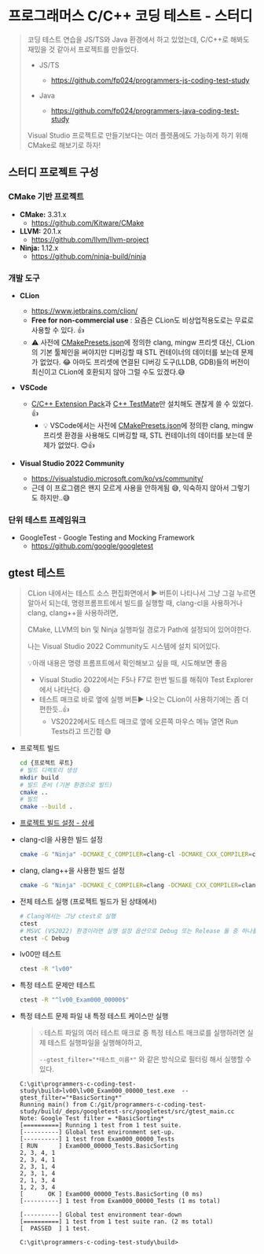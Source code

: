 # 프로그래머스 C/C++ 코딩 테스트 - 스터디

> 코딩 테스트 연습을 JS/TS와 Java 환경에서 하고 있었는데, C/C++로 해봐도 재밌을 것 같아서 프로젝트를 만들었다.
>
> * JS/TS
>   * https://github.com/fp024/programmers-js-coding-test-study
>
> * Java
>   * https://github.com/fp024/programmers-java-coding-test-study
>
>
> Visual Studio 프로젝트로 만들기보다는 여러 플렛폼에도 가능하게 하기 위해 CMake로 해보기로 하자!
>



## 스터디 프로젝트  구성

### CMake 기반 프로젝트

* **CMake:** 3.31.x
  * https://github.com/Kitware/CMake
* **LLVM:** 20.1.x
  * https://github.com/llvm/llvm-project
* **Ninja:** 1.12.x
  * https://github.com/ninja-build/ninja



### 개발 도구

* **CLion**
  * https://www.jetbrains.com/clion/
  * **Free for non-commercial use** : 요즘은 CLion도 비상업적용도로는 무료로 사용할 수 있다. 👍
  * ⚠️ 사전에 [CMakePresets.json](./CMakePresets.json)에 정의한 clang, mingw 프리셋 대신, CLion의 기본 툴체인을 써야지만 디버깅할 때 STL 컨테이너의 데이터를 보는데 문제가 없었다. 😂 
    아마도 프리셋에 연결된 디버깅 도구(LLDB, GDB)들의 버전이 최신이고 CLion에 호환되지 않아 그럴 수도 있겠다.😅

* **VSCode**
  * [C/C++ Extension Pack](https://marketplace.visualstudio.com/items?itemName=ms-vscode.cpptools-extension-pack)과 [C++ TestMate](https://marketplace.visualstudio.com/items?itemName=matepek.vscode-catch2-test-adapter)만 설치해도 괜찮게 쓸 수 있었다. 👍
    * 💡 VSCode에서는 사전에 [CMakePresets.json](./CMakePresets.json)에 정의한 clang, mingw 프리셋 환경을 사용해도 디버깅할 때, STL 컨테이너의 데이터를 보는데 문제가 없었다. 😊👍

* **Visual Studio 2022 Community**
  * https://visualstudio.microsoft.com/ko/vs/community/
  * 근데 이 프로그램은 왠지 모르게 사용을 안하게됨 😅, 익숙하지 않아서 그렇기도 하지만..😅



### 단위 테스트 프레임워크

* GoogleTest - Google Testing and Mocking Framework
  * https://github.com/google/googletest





## gtest 테스트

> CLion 내에서는 테스트 소스 편집화면에서  ▶️ 버튼이 나타나서 그냥 그걸 누르면 알아서 되는데,
> 명령프롬프트에서 빌드를 실행할 때, clang-cl을 사용하거나 clang, clang++을 사용하려면, 
>
> CMake, LLVM의 bin 및 Ninja 실행파일 경로가 Path에 설정되어 있어야한다.
>
> 나는 Visual Studio 2022 Community도 시스템에 설치 되어있다.
>
> 
>
> 💡아래 내용은 명령 프롬프트에서 확인해보고 싶을 때, 시도해보면 좋음
>
> * Visual Studio 2022에서는 F5나 F7로 한번 빌드를 해줘야 Test Explorer에서 나타난다. 😅
> * 테스트 매크로 바로 옆에 실행 버튼▶️ 나오는 CLion이 사용하기에는 좀 더 편한듯..👍
>   * VS2022에서도 테스트 매크로 옆에 오른쪽 마우스 메뉴 열면 Run Tests라고 뜨긴함 😅

* 프로젝트 빌드

  ```sh
  cd {프로젝트 루트}
  # 빌드 디렉토리 생성
  mkdir build
  # 빌드 준비 (기본 환경으로 빌드)
  cmake .. 
  # 빌드
  cmake --build .
  ```
  
* [프로젝트 빌드 설정 - 상세](docs/프로젝트-빌드-설정.md)
  
* clang-cl을 사용한 빌드 설정
  
  ```sh
  cmake -G "Ninja" -DCMAKE_C_COMPILER=clang-cl -DCMAKE_CXX_COMPILER=clang-cl ..
  ```
  
* clang, clang++을 사용한 빌드 설정

  ```sh
  cmake -G "Ninja" -DCMAKE_C_COMPILER=clang -DCMAKE_CXX_COMPILER=clang++ ..
  ```

  

* 전체 테스트 실행 (프로젝트 빌드가 된 상태에서)

  ```sh
  # Clang에서는 그냥 ctest로 실행
  ctest
  # MSVC (VS2022) 환경이라면 실행 설정 옵션으로 Debug 또는 Release 둘 중 하나를 선택해야했다.
  ctest -C Debug
  ```

* lv00만 테스트

  ```sh
  ctest -R "lv00"
  ```

* 특정 테스트 문제만 테스트

  ```sh
  ctest -R "^lv00_Exam000_00000$"
  ```


* 특정 테스트 문제 파일 내 특정 테스트 케이스만 실행
  > 💡테스트 파일의 여러 테스트 매크로 중 특정 테스트 매크로를 실행하려면 실제 테스트 실행파일을 실행해야하고,
  >
  > `--gtest_filter="*테스트_이름*"` 와 같은 방식으로 필터링 해서 실행할 수 있다.
  
  ```
  C:\git\programmers-c-coding-test-study\build>lv00\lv00_Exam000_00000_test.exe  --gtest_filter="*BasicSorting*"
  Running main() from C:/git/programmers-c-coding-test-study/build/_deps/googletest-src/googletest/src/gtest_main.cc
  Note: Google Test filter = *BasicSorting*
  [==========] Running 1 test from 1 test suite.
  [----------] Global test environment set-up.
  [----------] 1 test from Exam000_00000_Tests
  [ RUN      ] Exam000_00000_Tests.BasicSorting
  2, 3, 4, 1
  2, 3, 4, 1
  2, 3, 1, 4
  2, 3, 1, 4
  2, 1, 3, 4
  1, 2, 3, 4
  [       OK ] Exam000_00000_Tests.BasicSorting (0 ms)
  [----------] 1 test from Exam000_00000_Tests (1 ms total)
  
  [----------] Global test environment tear-down
  [==========] 1 test from 1 test suite ran. (2 ms total)
  [  PASSED  ] 1 test.
  
  C:\git\programmers-c-coding-test-study\build>
  ```
